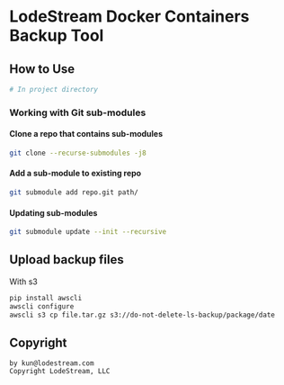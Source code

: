 LodeStream Docker Containers Backup Tool
====

## How to Use

```bash
# In project directory
```

### Working with Git sub-modules

#### Clone a repo that contains sub-modules

```bash
git clone --recurse-submodules -j8
```

#### Add a sub-module to existing repo

```bash
git submodule add repo.git path/
```

#### Updating sub-modules

```bash
git submodule update --init --recursive
```

## Upload backup files

With s3

```bash
pip install awscli
awscli configure
awscli s3 cp file.tar.gz s3://do-not-delete-ls-backup/package/date
```

## Copyright

```
by kun@lodestream.com
Copyright LodeStream, LLC
```
